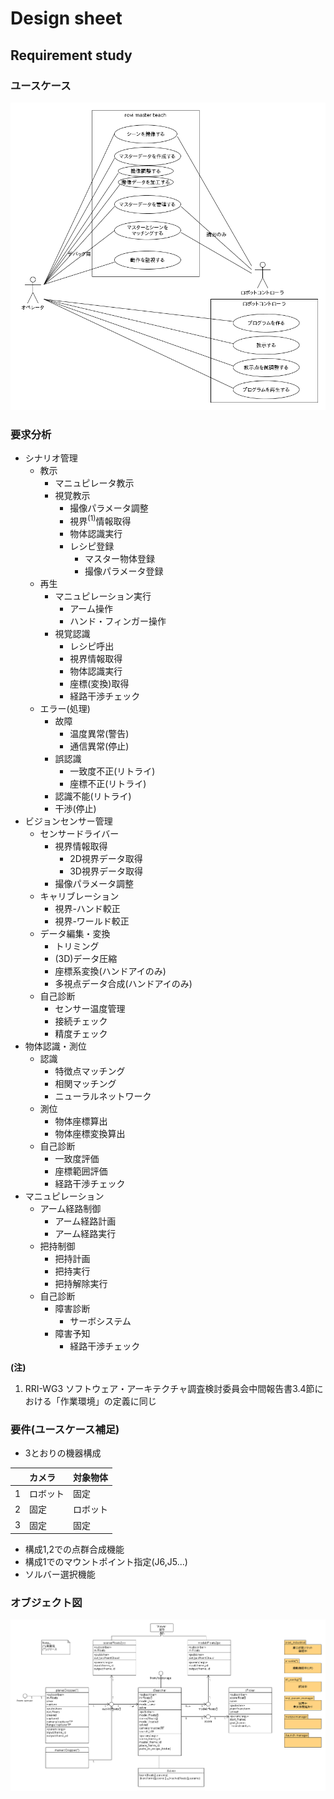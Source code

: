 # Design sheet
## Requirement study

### ユースケース
![usecase](uml/usecase.png)

### 要求分析
- シナリオ管理
    - 教示
        - マニュピレータ教示
        - 視覚教示
            - 撮像パラメータ調整
            - 視界<sup>(1)</sup>情報取得
            - 物体認識実行
            - レシピ登録
                - マスター物体登録
                - 撮像パラメータ登録
    - 再生
        - マニュピレーション実行
            - アーム操作
            - ハンド・フィンガー操作
        - 視覚認識
            - レシピ呼出
            - 視界情報取得
            - 物体認識実行
            - 座標(変換)取得
            - 経路干渉チェック
    - エラー(処理)
       - 故障
           - 温度異常(警告)
           - 通信異常(停止)
       - 誤認識
           - 一致度不正(リトライ)
           - 座標不正(リトライ)
       - 認識不能(リトライ)
       - 干渉(停止)
- ビジョンセンサー管理
    - センサードライバー
        - 視界情報取得
            - 2D視界データ取得
            - 3D視界データ取得
        - 撮像パラメータ調整
    - キャリブレーション
        - 視界-ハンド較正
        - 視界-ワールド較正
    - データ編集・変換
        - トリミング
        - (3D)データ圧縮
        - 座標系変換(ハンドアイのみ)
        - 多視点データ合成(ハンドアイのみ)
    - 自己診断
        - センサー温度管理
        - 接続チェック
        - 精度チェック
- 物体認識・測位
    - 認識
        - 特徴点マッチング
        - 相関マッチング
        - ニューラルネットワーク
    - 測位
        - 物体座標算出
        - 物体座標変換算出
    - 自己診断
        - 一致度評価
        - 座標範囲評価
        - 経路干渉チェック
- マニュピレーション
    - アーム経路制御
        - アーム経路計画
        - アーム経路実行
    - 把持制御
        - 把持計画
        - 把持実行 
        - 把持解除実行
    - 自己診断
        - 障害診断
            - サーボシステム
        - 障害予知
            - 経路干渉チェック


**(注)**  
1. RRI-WG3 ソフトウェア・アーキテクチャ調査検討委員会中間報告書3.4節における「作業環境」の定義に同じ

### 要件(ユースケース補足)
- 3とおりの機器構成

||カメラ|対象物体|
|:----|:----|:----|
|1|ロボット|固定|
|2|固定|ロボット|
|3|固定|固定|

- 構成1,2での点群合成機能
- 構成1でのマウントポイント指定(J6,J5...)
- ソルバー選択機能



### オブジェクト図
![object](uml/object.png)

